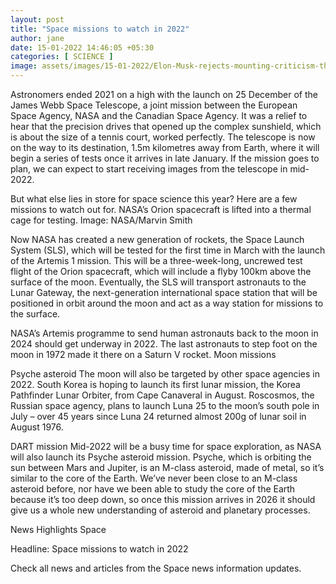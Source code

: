 ```yaml
---
layout: post
title: "Space missions to watch in 2022"
author: jane 
date: 15-01-2022 14:46:05 +05:30 
categories: [ SCIENCE ] 
image: assets/images/15-01-2022/Elon-Musk-rejects-mounting-criticism-that-his-satellites-are-obstructing.png
---
```

Astronomers ended 2021 on a high with the launch on 25 December of the James Webb Space Telescope, a joint mission between the European Space Agency, NASA and the Canadian Space Agency. It was a relief to hear that the precision drives that opened up the complex sunshield, which is about the size of a tennis court, worked perfectly. The telescope is now on the way to its destination, 1.5m kilometres away from Earth, where it will begin a series of tests once it arrives in late January. If the mission goes to plan, we can expect to start receiving images from the telescope in mid-2022.

But what else lies in store for space science this year? Here are a few missions to watch out for. NASA’s Orion spacecraft is lifted into a thermal cage for testing. Image: NASA/Marvin Smith

Now NASA has created a new generation of rockets, the Space Launch System (SLS), which will be tested for the first time in March with the launch of the Artemis 1 mission. This will be a three-week-long, uncrewed test flight of the Orion spacecraft, which will include a flyby 100km above the surface of the moon. Eventually, the SLS will transport astronauts to the Lunar Gateway, the next-generation international space station that will be positioned in orbit around the moon and act as a way station for missions to the surface.

NASA’s Artemis programme to send human astronauts back to the moon in 2024 should get underway in 2022. The last astronauts to step foot on the moon in 1972 made it there on a Saturn V rocket. Moon missions

Psyche asteroid The moon will also be targeted by other space agencies in 2022. South Korea is hoping to launch its first lunar mission, the Korea Pathfinder Lunar Orbiter, from Cape Canaveral in August. Roscosmos, the Russian space agency, plans to launch Luna 25 to the moon’s south pole in July – over 45 years since Luna 24 returned almost 200g of lunar soil in August 1976.

DART mission Mid-2022 will be a busy time for space exploration, as NASA will also launch its Psyche asteroid mission. Psyche, which is orbiting the sun between Mars and Jupiter, is an M-class asteroid, made of metal, so it’s similar to the core of the Earth. We’ve never been close to an M-class asteroid before, nor have we been able to study the core of the Earth because it’s too deep down, so once this mission arrives in 2026 it should give us a whole new understanding of asteroid and planetary processes.

News Highlights Space

Headline: Space missions to watch in 2022

Check all news and articles from the Space news information updates.